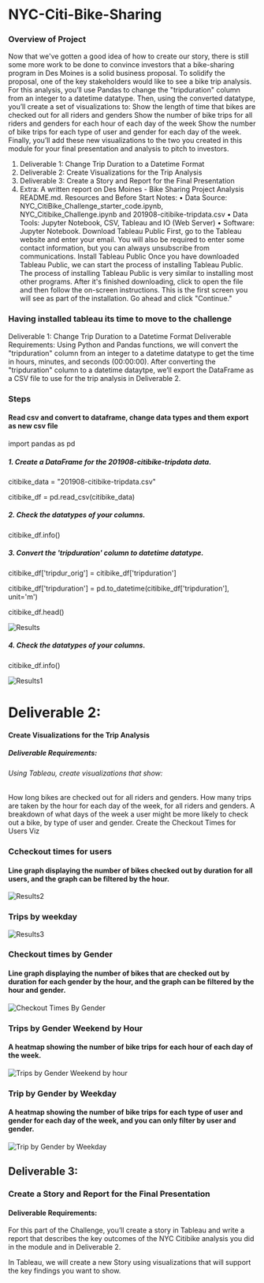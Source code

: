 # NYC-Citi-Bike-Sharing

### Overview of Project

Now that we've gotten a good idea of how to create our story, there is still some more work to be done to convince investors that a bike-sharing program in Des Moines is a solid business proposal. To solidify the proposal, one of the key stakeholders would like to see a bike trip analysis.
For this analysis, you’ll use Pandas to change the "tripduration" column from an integer to a datetime datatype. Then, using the converted datatype, you’ll create a set of visualizations to:
Show the length of time that bikes are checked out for all riders and genders Show the number of bike trips for all riders and genders for each hour of each day of the week Show the number of bike trips for each type of user and gender for each day of the week. Finally, you’ll add these new visualizations to the two you created in this module for your final presentation and analysis to pitch to investors.
1.	Deliverable 1: Change Trip Duration to a Datetime Format
2.	Deliverable 2: Create Visualizations for the Trip Analysis
3.	Deliverable 3: Create a Story and Report for the Final Presentation
4.	Extra: A written report on Des Moines - Bike Sharing Project Analysis README.md.
Resources and Before Start Notes:
•	Data Source: NYC_CitiBike_Challenge_starter_code.ipynb, NYC_Citibike_Challenge.ipynb and 201908-citibike-tripdata.csv
•	Data Tools: Jupyter Notebook, CSV, Tableau and IO (Web Server)
•	Software: Jupyter Notebook.
Download Tableau Public
First, go to the Tableau website and enter your email. You will also be required to enter some contact information, but you can always unsubscribe from communications.
Install Tableau Public
Once you have downloaded Tableau Public, we can start the process of installing Tableau Public. The process of installing Tableau Public is very similar to installing most other programs.
After it's finished downloading, click to open the file and then follow the on-screen instructions. This is the first screen you will see as part of the installation. Go ahead and click "Continue."

### Having installed tableau its time to move to the challenge

Deliverable 1:
Change Trip Duration to a Datetime Format
Deliverable Requirements:
Using Python and Pandas functions, we will convert the "tripduration" column from an integer to a datetime datatype to get the time in hours, minutes, and seconds (00:00:00). After converting the "tripduration" column to a datetime dataytpe, we’ll export the DataFrame as a CSV file to use for the trip analysis in Deliverable 2.

### Steps

#### Read csv and convert to dataframe, change data types and them export as new csv file

import pandas as pd

##### 1. Create a DataFrame for the 201908-citibike-tripdata data. 

citibike_data = "201908-citibike-tripdata.csv"

citibike_df = pd.read_csv(citibike_data)

##### 2. Check the datatypes of your columns. 

citibike_df.info()

##### 3. Convert the 'tripduration' column to datetime datatype.

citibike_df['tripdur_orig'] = citibike_df['tripduration']

citibike_df['tripduration'] = pd.to_datetime(citibike_df['tripduration'], unit='m')

citibike_df.head()

![Results](https://user-images.githubusercontent.com/57301554/120095281-be266680-c0ea-11eb-9b06-dd5d381d89e7.PNG)

##### 4. Check the datatypes of your columns. 

citibike_df.info()

![Results1](https://user-images.githubusercontent.com/57301554/120095284-c1215700-c0ea-11eb-9f7b-d3dcd064f17c.PNG)

# Deliverable 2:

#### Create Visualizations for the Trip Analysis
##### Deliverable Requirements:
###### Using Tableau, create visualizations that show:

How long bikes are checked out for all riders and genders.
How many trips are taken by the hour for each day of the week, for all riders and genders.
A breakdown of what days of the week a user might be more likely to check out a bike, by type of user and gender.
Create the Checkout Times for Users Viz

### Ccheckout times for users

#### Line graph displaying the number of bikes checked out by duration for all users, and the graph can be filtered by the hour.

![Results2](https://user-images.githubusercontent.com/57301554/120095285-c41c4780-c0ea-11eb-85e9-d3cfb7827470.PNG)

### Trips by weekday

![Results3](https://user-images.githubusercontent.com/57301554/120095288-c7173800-c0ea-11eb-8acb-f1addee2a5b5.PNG)

### Checkout times by Gender

#### Line graph displaying the number of bikes that are checked out by duration for each gender by the hour, and the graph can be filtered by the hour and gender.

![Checkout Times By Gender](https://user-images.githubusercontent.com/57301554/120095593-5cff9280-c0ec-11eb-8a5e-bf149493a73f.PNG)

### Trips by Gender Weekend by Hour

#### A heatmap showing the number of bike trips for each hour of each day of the week.

![Trips by Gender Weekend by hour](https://user-images.githubusercontent.com/57301554/120095598-64bf3700-c0ec-11eb-9301-9e195dc9c63f.PNG)

### Trip by Gender by Weekday
#### A heatmap showing the number of bike trips for each type of user and gender for each day of the week, and you can only filter by user and gender.

![Trip by Gender by Weekday](https://user-images.githubusercontent.com/57301554/120095600-6ab51800-c0ec-11eb-8e4d-8f1590921bb0.PNG)


## Deliverable 3:
### Create a Story and Report for the Final Presentation
#### Deliverable Requirements:
For this part of the Challenge, you’ll create a story in Tableau and write a report that describes the key outcomes of the NYC Citibike analysis you did in the module and in Deliverable 2.

In Tableau, we will create a new Story using visualizations that will support the key findings you want to show.






 












